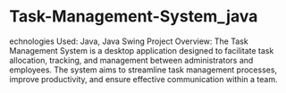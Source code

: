 # Task-Management-System_java
echnologies Used: Java, Java Swing  Project Overview: The Task Management System is a desktop application designed to facilitate task allocation, tracking, and management between administrators and employees. The system aims to streamline task management processes, improve productivity, and ensure effective communication within a team.
